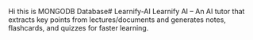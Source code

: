  Hi this is MONGODB Database# Learnify-AI
Learnify AI – An AI tutor that extracts key points from lectures/documents and generates notes, flashcards, and quizzes for faster learning.
